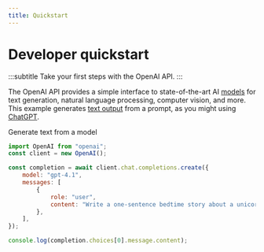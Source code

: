 ```yaml
---
title: Quickstart
---
```


# Developer quickstart
:::subtitle
Take your first steps with the OpenAI API.
:::

The OpenAI API provides a simple interface to state-of-the-art AI [models](/docs/models) for text generation, natural language processing, computer vision, and more. This example generates [text output](/docs/guides/text) from a prompt, as you might using [ChatGPT](https://chatgpt.com).

Generate text from a model

```js
import OpenAI from "openai";
const client = new OpenAI();

const completion = await client.chat.completions.create({
    model: "gpt-4.1",
    messages: [
        {
            role: "user",
            content: "Write a one-sentence bedtime story about a unicorn.",
        },
    ],
});

console.log(completion.choices[0].message.content);
```